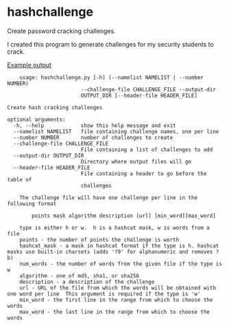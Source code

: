 # hashchallenge
Create password cracking challenges.

I created this program to generate challenges for my security students to crack.

[Example output](https://github.com/twitched/hashchallenge/blob/master/test/test_output/bob.md)

    	usage: hashchallenge.py [-h] (--namelist NAMELIST | --number NUMBER)
	                        --challenge-file CHALLENGE_FILE --output-dir
	                        OUTPUT_DIR [--header-file HEADER_FILE]

	Create hash cracking challenges

	optional arguments:
	  -h, --help            show this help message and exit
	  --namelist NAMELIST   file containing challenge names, one per line
	  --number NUMBER       number of challenges to create
	  --challenge-file CHALLENGE_FILE
	                        File containing a list of challenges to add
	  --output-dir OUTPUT_DIR
	                        Directory where output files will go
	  --header-file HEADER_FILE
	                        File containing a header to go before the table of
	                        challenges

	    The challenge file will have one challenge per line in the following format
        
	        points mask algorithm description [url] [min_word][max_word]
    
	    type is either h or w.  h is a hashcat mask, w is words from a file
	    points - the number of points the challenge is worth
	    hashcat_mask - a mask in hashcat format if the type is h. hashcat masks use built-in charsets (adds '?9' for alphanumeric and removes ?b)
	    num_words - the number of words from the given file if the type is w
	    algorithm - one of md5, sha1, or sha256
	    description - a description of the challenge
	    url - URL of the file from which the words will be obtained with one word per line  This argument is required if the type is 'w'
	    min_word - the first line in the range from which to choose the words
	    max_word - the last line in the range from which to choose the words
